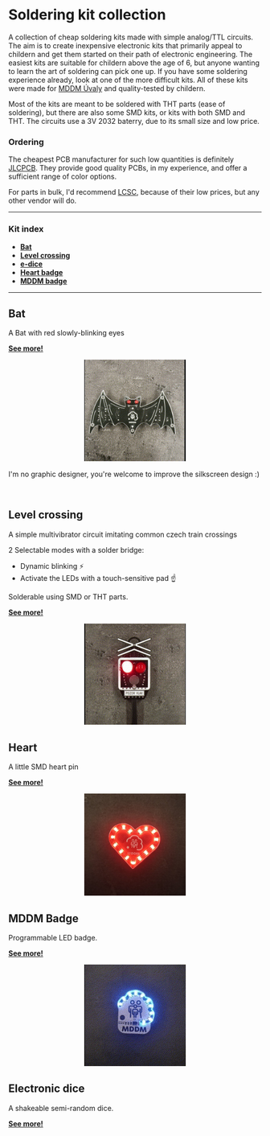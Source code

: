 # Soldering kit collection
A collection of cheap soldering kits made with simple analog/TTL circuits. 
The aim is to create inexpensive electronic kits that primarily appeal to childern and get them started on their path of electronic engineering. The easiest kits are suitable for childern above the age of 6, but anyone wanting to learn the art of soldering can pick one up.
If you have some soldering experience already, look at one of the more difficult kits.
All of these kits were made for [MDDM Úvaly](https://www.mddmuvaly.cz/) and quality-tested by childern. 

Most of the kits are meant to be soldered with THT parts (ease of soldering), but there are also some SMD kits, or kits with both SMD and THT. 
The circuits use a 3V 2032 baterry, due to its small size and low price.

### Ordering
The cheapest PCB manufacturer for such low quantities is definitely [JLCPCB](https://www.jlcpcb.com/). They provide good quality PCBs, in my experience, and offer a sufficient range of color options.

For parts in bulk, I'd recommend [LCSC](https://www.lcsc.com/), because of their low prices, but any other vendor will do.

---

### Kit index
- [**Bat**](#bat)
- [**Level crossing**](#level-crossing)
- [**e-dice**](#electronic-dice)
- [**Heart badge**](#heart)
- [**MDDM badge**](#mddm-badge)

---

## Bat 

A Bat with red slowly-blinking eyes

[**See more!**](bat/README.md)

<p align='center'> <a href="bat/doc/bat-video.gif" target="_blank"><img width=40% src='bat/doc/bat-video.gif'></a> </p>

I'm no graphic designer, you're welcome to improve the silkscreen design :)

<br>

## Level crossing

A simple multivibrator circuit imitating common czech train crossings 

2 Selectable modes with a solder bridge: 
- Dynamic blinking :zap:
- Activate the LEDs with a touch-sensitive pad :point_up:

Solderable using SMD or THT parts.

[**See more!**](/crossing/README.md)

<p align='center'> <a href="crossing/doc/crossing-video.gif" target="_blank"><img width=40% src='crossing/doc/crossing-video.gif'></a> </p>

## Heart

A little SMD heart pin

[**See more!**](/heart-badge/README.md)

<p align='center'> <a href="heart-badge/doc/heart.png" target="_blank"><img width=40% src='heart-badge/doc/heart.png'></a> </p>

## MDDM Badge

Programmable LED badge.

[**See more!**](/mddm-badge/README.md)

<p align='center'> <a href="mddm-badge/doc/mddm-badge-video.gif" target="_blank"><img width=40% src="mddm-badge/doc/mddm-badge-video.gif"></a> </p>

## Electronic dice

A shakeable semi-random dice.

[**See more!**](/e-dice/README.md)
